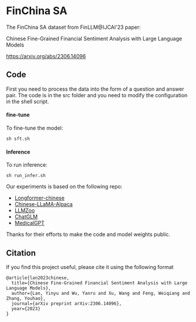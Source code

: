 # FinChina SA
The FinChina SA dataset from FinLLM@IJCAI'23 paper: 

Chinese Fine-Grained Financial Sentiment Analysis with Large Language Models

<https://arxiv.org/abs/2306.14096>


## Code
First you need to process the data into the form of a question and answer pair. The code is in the src folder and you need to modify the configuration in the shell script.

#### fine-tune
To fine-tune the model:

```
sh sft.sh
```


#### Inference
To run inference:

```
sh run_infer.sh
```

Our experiments is based on the following repo:
- [Longformer-chinese](https://github.com/SCHENLIU/longformer-chinese)
- [Chinese-LLaMA-Alpaca](https://github.com/ymcui/Chinese-LLaMA-Alpaca)
- [LLMZoo](https://github.com/FreedomIntelligence/LLMZoo)
- [ChatGLM](https://github.com/THUDM/ChatGLM-6B)
- [MedicalGPT](https://github.com/shibing624/MedicalGPT)


Thanks for their efforts to make the code and model weights public.

## Citation
If you find this project useful, please cite it using the following format

```
@article{lan2023chinese,
  title={Chinese Fine-Grained Financial Sentiment Analysis with Large Language Models},
  author={Lan, Yinyu and Wu, Yanru and Xu, Wang and Feng, Weiqiang and Zhang, Youhao},
  journal={arXiv preprint arXiv:2306.14096},
  year={2023}
}
```





